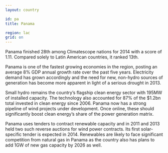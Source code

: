 ```yaml
---
layout: country

id: pa
title: Panama

region: lac
grid: on
---
```

Panama finished 28th among Climatescope nations for 2014 with a score of 1.11. Compared solely to Latin American countries, it ranked 13th.

Panama is one of the fastest growing economies in the region, posting an average 8% GDP annual growth rate over the past five years. Electricity demand has grown accordingly and the need for new, non-hydro sources of generation has become more apparent in light of a serious drought in 2013.

Small hydro remains the country’s flagship clean energy sector with 195MW of installed capacity. The technology also accounted for 87% of the $1.2bn total invested in clean energy since 2006. Panama now has a strong pipeline of wind projects under development. Once online, these should significantly boost clean energy’s share of the power generation matrix.

Panama uses tenders to contract renewable capacity and in 2011 and 2013 held two such reverse auctions for wind power contracts. Its first solar-specific tender is expected in 2014. Renewables are likely to face significant competition from natural gas in Panama as the country also has plans to add 1GW of new gas capacity by 2026 as well.